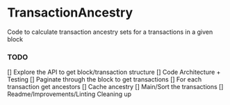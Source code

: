 # TransactionAncestry
Code to calculate transaction ancestry sets for a transactions in a given block

### TODO
[] Explore the API to get block/transaction structure
[] Code Architecture + Testing
[] Paginate through the block to get transactions
[] For each transaction get ancestors
[] Cache ancestry
[] Main/Sort the transactions
[] Readme/Improvements/Linting Cleaning up
